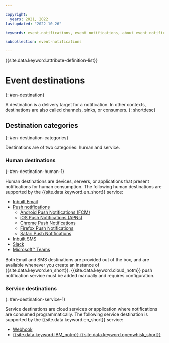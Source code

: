 ```yaml
---

copyright:
  years: 2021, 2022
lastupdated: "2022-10-26"

keywords: event-notifications, event notifications, about event notifications, destinations, event destination

subcollection: event-notifications

---
```


{{site.data.keyword.attribute-definition-list}}

# Event destinations
{: #en-destination}

A destination is a delivery target for a notification. In other contexts, destinations are also called channels, sinks, or consumers.
{: shortdesc}

## Destination categories
{: #en-destination-categories}

Destinations are of two categories: human and service.

### Human destinations
{: #en-destination-human-1}

Human destinations are devices, servers, or applications that present notifications for human consumption. The following human destinations are supported by the {{site.data.keyword.en_short}} service:

- [Inbuilt Email](/docs/event-notifications?topic=event-notifications-en-destinations-email)
- [Push notifications](/docs/event-notifications?topic=event-notifications-en-destinations-push)
   - [Android Push Notifications (FCM)](/docs/event-notifications?topic=event-notifications-en-push-fcm)
   - [iOS Push Notifications (APNs)](/docs/event-notifications?topic=event-notifications-en-push-apns)
   - [Chrome Push Notifications](/docs/event-notifications?topic=event-notifications-en-push-chrome)
   - [Firefox Push Notifications](/docs/event-notifications?topic=event-notifications-en-push-firefox)
   - [Safari Push Notifications](/docs/event-notifications?topic=event-notifications-en-push-safari)
- [Inbuilt SMS](/docs/event-notifications?topic=event-notifications-en-destinations-sms)
- [Slack](/docs/event-notifications?topic=event-notifications-en-destinations-slack)
- [Microsoft&trade; Teams](/docs/event-notifications?topic=event-notifications-en-destinations-msteams)

Both Email and SMS destinations are provided out of the box, and are available whenever you create an instance of {{site.data.keyword.en_short}}. {{site.data.keyword.cloud_notm}} push notification service must be added manually and requires configuration.

### Service destinations
{: #en-destination-service-1}

Service destinations are cloud services or application where notifications are consumed programmatically. The following service destination is supported by the {{site.data.keyword.en_short}} service:

- [Webhook](/docs/event-notifications?topic=event-notifications-en-destinations-webhook)
- [{{site.data.keyword.IBM_notm}} {{site.data.keyword.openwhisk_short}}](/docs/event-notifications?topic=event-notifications-en-destinations-cloud-functions)
